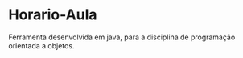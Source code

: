 # Horario-Aula
Ferramenta desenvolvida em java, para a disciplina de programação orientada a objetos.
